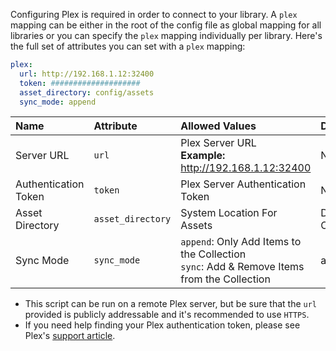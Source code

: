 Configuring Plex is required in order to connect to your library. A `plex` mapping can be either in the root of the config file as global mapping for all libraries or you can specify the `plex` mapping individually per library. Here's the full set of attributes you can set with a `plex` mapping:

```yaml
plex:
  url: http://192.168.1.12:32400
  token: ####################
  asset_directory: config/assets
  sync_mode: append
```

| Name | Attribute | Allowed Values | Default | Required |
| :-- | :-- | :-- | :-- | :--: |
| Server URL | `url` | Plex Server URL<br><strong>Example:</strong> http://192.168.1.12:32400 | N/A | :heavy_check_mark: |
| Authentication Token | `token` | Plex Server Authentication Token | N/A | :heavy_check_mark: |
| Asset Directory | `asset_directory` | System Location For Assets | Directory of Config/assets | :x: |
| Sync Mode | `sync_mode` | `append`: Only Add Items to the Collection<br>`sync`: Add & Remove Items from the Collection | append | :x: |

* This script can be run on a remote Plex server, but be sure that the `url` provided is publicly addressable and it's recommended to use `HTTPS`.
* If you need help finding your Plex authentication token, please see Plex's [support article](https://support.plex.tv/articles/204059436-finding-an-authentication-token-x-plex-token/).